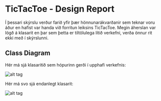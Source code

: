 # TicTacToe - Design Report

Í þessari skýrslu verður farið yfir þær hönnunarákvarðanir sem teknar voru áður en hafist var handa við forritun leiksins TicTacToe. Megin áherslan var lögð á klasarit en þar sem þetta er tiltölulega lítið verkefni, verða önnur rit ekki með í skýrslunni.

## Class Diagram

Hér má sjá klasaritið sem hópurinn gerði í upphafi verkefnis:

![alt tag](https://raw.github.com/NerdirMedSkapgerdir/TicTacToe/master/documents/klasarit_upprunalegt.jpg)


Hér má svo sjá endanlegt klasarit:

![alt tag](https://raw.github.com/NerdirMedSkapgerdir/TicTacToe/master/documents/klasarit.jpg)
